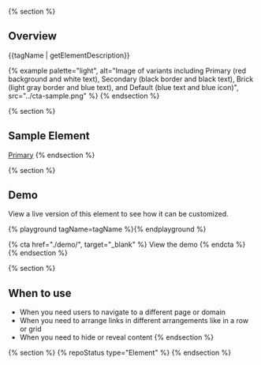 {% section %}
## Overview
{{tagName | getElementDescription}}

{% example palette="light",
            alt="Image of variants including Primary (red background and white text), Secondary (black border and black text), Brick (light gray border and blue text), and Default (blue text and blue icon)",
            src="../cta-sample.png" %}
{% endsection %}

{% section %}
## Sample Element
<rh-cta variant="primary">
  <a href="#primary">Primary</a>
</rh-cta>
{% endsection %}

{% section %}
## Demo
View a live version of this element to see how it can be customized.

{% playground tagName=tagName %}{% endplayground %}

{% cta href="./demo/", target="_blank" %}
  View the demo
{% endcta %}
{% endsection %}

{% section %}
## When to use 
- When you need users to navigate to a different page or domain
- When you need to arrange links in different arrangements like in a row or grid
- When you need to hide or reveal content
{% endsection %}

{% section %}
{% repoStatus type="Element" %}
{% endsection %}
